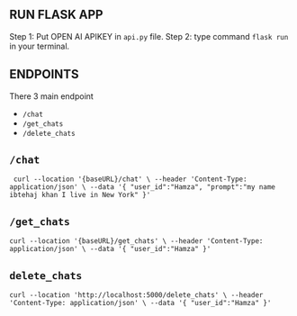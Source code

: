 RUN FLASK APP
--------------

Step 1: Put OPEN AI APIKEY in `api.py` file.
Step 2: type command `flask run` in your terminal.


ENDPOINTS
---------

There 3 main endpoint
- `/chat`
- `/get_chats`
- `/delete_chats`


`/chat`
---------

` curl --location '{baseURL}/chat' \
--header 'Content-Type: application/json' \
--data '{
    "user_id":"Hamza",
    "prompt":"my name ibtehaj khan I live in New York" }'`



`/get_chats`
-----------

`curl --location '{baseURL}/get_chats' \
--header 'Content-Type: application/json' \
--data '{
    "user_id":"Hamza"
}'`

`delete_chats`
--------------

`curl --location 'http://localhost:5000/delete_chats' \
--header 'Content-Type: application/json' \
--data '{
    "user_id":"Hamza"
}'`
